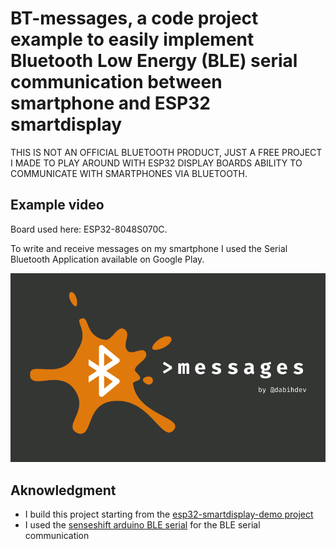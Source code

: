 # BT-messages, a code project example to easily implement Bluetooth Low Energy (BLE) serial communication between smartphone and ESP32 smartdisplay

THIS IS NOT AN OFFICIAL BLUETOOTH PRODUCT, JUST A FREE PROJECT I MADE TO PLAY AROUND WITH ESP32 DISPLAY BOARDS ABILITY TO
COMMUNICATE WITH SMARTPHONES VIA BLUETOOTH.


## Example video

Board used here: ESP32-8048S070C.

To write and receive messages on my smartphone I used the Serial Bluetooth Application available on Google Play.

[![Example Video](./images/logo.png)](https://youtube.com/shorts/x3t7jnpMXW4)

## Aknowledgment
- I build this project starting from the [esp32-smartdisplay-demo project](https://github.com/rzeldent/esp32-smartdisplay-demo)
- I used the [senseshift arduino BLE serial](https://github.com/senseshift/arduino-ble-serial) for the BLE serial communication
